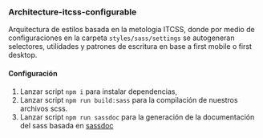 ### Architecture-itcss-configurable

Arquitectura de estilos basada en la metologia ITCSS, donde por medio de configuraciones en la carpeta `styles/sass/settings` se autogeneran selectores, utilidades y patrones de escritura en base a first mobile o first desktop.

#### Configuración
1. Lanzar script `npm i` para instalar dependencias,
2. Lanzar script `npm run build:sass` para la compilación de nuestros archivos scss.
3. Lanzar script `npm run sassdoc` para la generación de la documentación del sass basada en [sassdoc](http://sassdoc.com/)